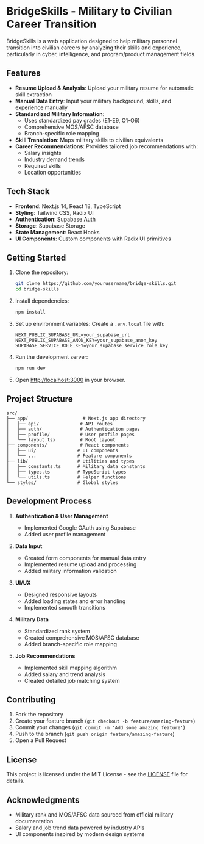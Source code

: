 # BridgeSkills - Military to Civilian Career Transition

BridgeSkills is a web application designed to help military personnel transition into civilian careers by analyzing their skills and experience, particularly in cyber, intelligence, and program/product management fields.

## Features

- **Resume Upload & Analysis**: Upload your military resume for automatic skill extraction
- **Manual Data Entry**: Input your military background, skills, and experience manually
- **Standardized Military Information**:
  - Uses standardized pay grades (E1-E9, O1-O6)
  - Comprehensive MOS/AFSC database
  - Branch-specific role mapping
- **Skill Translation**: Maps military skills to civilian equivalents
- **Career Recommendations**: Provides tailored job recommendations with:
  - Salary insights
  - Industry demand trends
  - Required skills
  - Location opportunities

## Tech Stack

- **Frontend**: Next.js 14, React 18, TypeScript
- **Styling**: Tailwind CSS, Radix UI
- **Authentication**: Supabase Auth
- **Storage**: Supabase Storage
- **State Management**: React Hooks
- **UI Components**: Custom components with Radix UI primitives

## Getting Started

1. Clone the repository:
   ```bash
   git clone https://github.com/yourusername/bridge-skills.git
   cd bridge-skills
   ```

2. Install dependencies:
   ```bash
   npm install
   ```

3. Set up environment variables:
   Create a `.env.local` file with:
   ```
   NEXT_PUBLIC_SUPABASE_URL=your_supabase_url
   NEXT_PUBLIC_SUPABASE_ANON_KEY=your_supabase_anon_key
   SUPABASE_SERVICE_ROLE_KEY=your_supabase_service_role_key
   ```

4. Run the development server:
   ```bash
   npm run dev
   ```

5. Open [http://localhost:3000](http://localhost:3000) in your browser.

## Project Structure

```
src/
├── app/                    # Next.js app directory
│   ├── api/               # API routes
│   ├── auth/              # Authentication pages
│   ├── profile/           # User profile pages
│   └── layout.tsx         # Root layout
├── components/            # React components
│   ├── ui/               # UI components
│   └── ...               # Feature components
├── lib/                  # Utilities and types
│   ├── constants.ts      # Military data constants
│   ├── types.ts          # TypeScript types
│   └── utils.ts          # Helper functions
└── styles/               # Global styles
```

## Development Process

1. **Authentication & User Management**
   - Implemented Google OAuth using Supabase
   - Added user profile management

2. **Data Input**
   - Created form components for manual data entry
   - Implemented resume upload and processing
   - Added military information validation

3. **UI/UX**
   - Designed responsive layouts
   - Added loading states and error handling
   - Implemented smooth transitions

4. **Military Data**
   - Standardized rank system
   - Created comprehensive MOS/AFSC database
   - Added branch-specific role mapping

5. **Job Recommendations**
   - Implemented skill mapping algorithm
   - Added salary and trend analysis
   - Created detailed job matching system

## Contributing

1. Fork the repository
2. Create your feature branch (`git checkout -b feature/amazing-feature`)
3. Commit your changes (`git commit -m 'Add some amazing feature'`)
4. Push to the branch (`git push origin feature/amazing-feature`)
5. Open a Pull Request

## License

This project is licensed under the MIT License - see the [LICENSE](LICENSE) file for details.

## Acknowledgments

- Military rank and MOS/AFSC data sourced from official military documentation
- Salary and job trend data powered by industry APIs
- UI components inspired by modern design systems